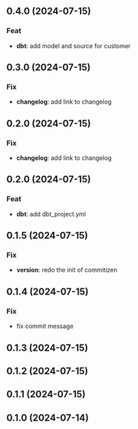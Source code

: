 ## 0.4.0 (2024-07-15)

### Feat

- **dbt**: add model and source for customer

## 0.3.0 (2024-07-15)

### Fix

- **changelog**: add link to changelog

## 0.2.0 (2024-07-15)

### Fix

- **changelog**: add link to changelog

## 0.2.0 (2024-07-15)

### Feat

- **dbt**: add dbt_project.yml

## 0.1.5 (2024-07-15)

### Fix

- **version**: redo the init of commitizen

## 0.1.4 (2024-07-15)

### Fix

- fix commit message

## 0.1.3 (2024-07-15)

## 0.1.2 (2024-07-15)

## 0.1.1 (2024-07-15)

## 0.1.0 (2024-07-14)
